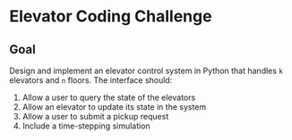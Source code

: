# Elevator Coding Challenge

## Goal

Design and implement an elevator control system in Python that handles `k` elevators and `n` floors. The interface should: 

1. Allow a user to query the state of the elevators
2. Allow an elevator to update its state in the system
3. Allow a user to submit a pickup request
4. Include a time-stepping simulation
